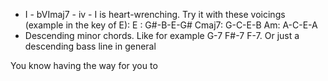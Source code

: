 

- I - bVImaj7 - iv - I is heart-wrenching. Try it with these voicings (example in the key of E): E : G#-B-E-G# Cmaj7: G-C-E-B Am: A-C-E-A
- Descending minor chords. Like for example G-7 F#-7 F-7. Or just a descending bass line in general

You know having the way for you to 
